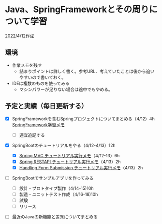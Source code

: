 # Java、SpringFrameworkとその周りについて学習

2022/4/12作成

## 環境

- 作業メモを残す
  - 詰まりポイントは詳しく書く。参考URL、考えていたことは後から追いやすいので書いておく。
- IDEは複数のものを使ってみる
  - マシンパワーが足りない場合は途中でもやめる。

## 予定と実績（毎日更新する）

- [x] SpringFrameworkを含むSpringプロジェクトについてまとめる（4/12）4h  
  [SpringFramework学習メモ](https://github.com/hawkskf/work-memo-java-spring/blob/master/springframework-memo.md)
  - [ ] 適宜追記する
- [x] SpringBootのチュートリアルをやる（4/12-4/13）12h
  - [x] [Spring MVC チュートリアル実行メモ](https://github.com/hawkskf/springboot-tutorial/blob/master/serving-web-content.md)（4/12-13）6h
  - [x] [Spring RESTAPI チュートリアル実行メモ](https://github.com/hawkskf/springboot-tutorial/blob/master/rest-service.md)（4/13）2h
  - [x] [Handling Form Submission チュートリアル実行メモ](https://github.com/hawkskf/springboot-tutorial/blob/master/handling-form-submission.md)（4/13）2h
  
- [ ] SpringBootでサンプルアプリを作ってみる
  - [ ] 設計・プロトタイプ製作（4/14-15)10h
  - [ ] 製造・ユニットテスト作成（4/16-18)10h
  - [ ] 試験
  - [ ] リリース
- [ ] 最近のJavaの新機能と差異についてまとめる







